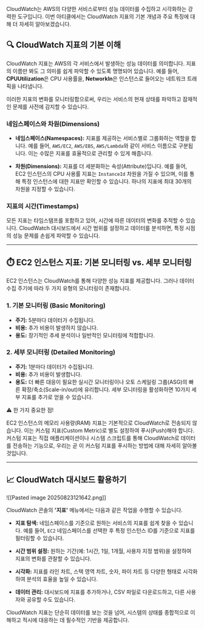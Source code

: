 
CloudWatch는 AWS의 다양한 서비스로부터 성능 데이터를 수집하고 시각화하는 강력한 도구입니다. 이번 아티클에서는 CloudWatch 지표의 기본 개념과 주요 특징에 대해 더 자세히 알아보겠습니다.

## 🔍 CloudWatch 지표의 기본 이해

CloudWatch 지표는 AWS의 각 서비스에서 발생하는 성능 데이터를 의미합니다. 지표의 이름만 봐도 그 의미를 쉽게 파악할 수 있도록 명명되어 있습니다. 예를 들어, **CPUUtilization**은 CPU 사용률을, **NetworkIn**은 인스턴스로 들어오는 네트워크 트래픽을 나타냅니다.

이러한 지표의 변화를 모니터링함으로써, 우리는 서비스의 현재 상태를 파악하고 잠재적인 문제를 사전에 감지할 수 있습니다.

### 네임스페이스와 차원(Dimensions)

- **네임스페이스(Namespaces):** 지표를 제공하는 서비스별로 그룹화하는 역할을 합니다. 예를 들어, `AWS/EC2`, `AWS/EBS`, `AWS/Lambda`와 같이 서비스 이름으로 구분됩니다. 이는 수많은 지표를 효율적으로 관리할 수 있게 해줍니다.
    
- **차원(Dimensions):** 지표를 더 세분화하는 속성(Attribute)입니다. 예를 들어, EC2 인스턴스의 CPU 사용률 지표는 `InstanceId` 차원을 가질 수 있으며, 이를 통해 특정 인스턴스에 대한 지표만 확인할 수 있습니다. 하나의 지표에 최대 30개의 차원을 지정할 수 있습니다.

### 지표의 시간(Timestamps)

모든 지표는 타임스탬프를 포함하고 있어, 시간에 따른 데이터의 변화를 추적할 수 있습니다. CloudWatch 대시보드에서 시간 범위를 설정하고 데이터를 분석하면, 특정 시점의 성능 문제를 손쉽게 파악할 수 있습니다.

---

## ⏱️ EC2 인스턴스 지표: 기본 모니터링 vs. 세부 모니터링

EC2 인스턴스는 CloudWatch를 통해 다양한 성능 지표를 제공합니다. 그러나 데이터 수집 주기에 따라 두 가지 유형의 모니터링이 존재합니다.

### 1. 기본 모니터링 (Basic Monitoring)

- **주기:** 5분마다 데이터가 수집됩니다.
- **비용:** 추가 비용이 발생하지 않습니다.
- **용도:** 장기적인 추세 분석이나 일반적인 모니터링에 적합합니다.

### 2. 세부 모니터링 (Detailed Monitoring)

- **주기:** 1분마다 데이터가 수집됩니다.
- **비용:** 추가 비용이 발생합니다.
- **용도:** 더 빠른 대응이 필요한 실시간 모니터링이나 오토 스케일링 그룹(ASG)의 빠른 확장/축소(Scale-in/out)에 유리합니다. 세부 모니터링을 활성화하면 10가지 세부 지표를 추가로 얻을 수 있습니다.

⚠️ 한 가지 중요한 점!

EC2 인스턴스의 메모리 사용량(RAM) 지표는 기본적으로 CloudWatch로 전송되지 않습니다. 이는 커스텀 지표(Custom Metric)로 별도 설정하여 푸시(Push)해야 합니다. 커스텀 지표는 직접 애플리케이션이나 시스템 스크립트를 통해 CloudWatch로 데이터를 전송하는 기능으로, 우리는 곧 이 커스텀 지표를 푸시하는 방법에 대해 자세히 알아볼 것입니다.

---

## 📈 CloudWatch 대시보드 활용하기

![[Pasted image 20250823121642.png]]

CloudWatch 콘솔의 **'지표'** 메뉴에서는 다음과 같은 작업을 수행할 수 있습니다.

- **지표 탐색:** 네임스페이스를 기준으로 원하는 서비스의 지표를 쉽게 찾을 수 있습니다. 예를 들어, `EC2` 네임스페이스를 선택한 후 특정 인스턴스 ID를 기준으로 지표를 필터링할 수 있습니다.

- **시간 범위 설정:** 원하는 기간(예: 1시간, 1일, 1개월, 사용자 지정 범위)을 설정하여 지표의 변화를 관찰할 수 있습니다.

- **시각화:** 지표를 라인 차트, 스택 영역 차트, 숫자, 파이 차트 등 다양한 형태로 시각화하여 분석의 효율을 높일 수 있습니다.

- **데이터 관리:** 대시보드에 지표를 추가하거나, CSV 파일로 다운로드하고, 다른 사용자와 공유할 수도 있습니다.

CloudWatch 지표는 단순히 데이터를 보는 것을 넘어, 시스템의 상태를 종합적으로 이해하고 적시에 대응하는 데 필수적인 기반을 제공합니다.